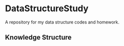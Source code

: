 # DataStructureStudy

A repository for my data structure codes and homework.


## Knowledge Structure
### 